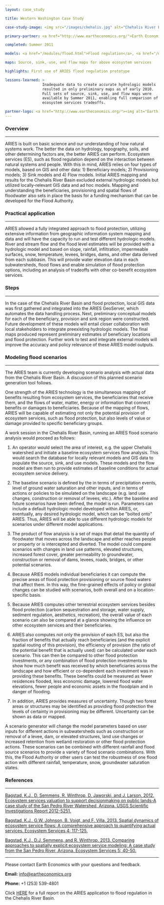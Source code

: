 ```yaml
---
layout: case_study

title: Western Washington Case Study

case-study-image: <img src="/images/chehalis.jpg" alt="Chehalis River Basin" />

primary-partner: <a href="http://www.eartheconomics.org/">Earth Economics</a>

completed: Summer 2011

models: <a href="/modules/flood.html">Flood regulation</a>, <a href="/modules/carbon.html">carbon sequestration and storage</a>, <a href="/modules/soil.html">sediment regulation</a>, <a href="/modules/aesth.html">aesthetic viewsheds</a>, <a href="/modules/aesth.html">open space proximity</a>

maps: Source, sink, use, and flow maps for above ecosystem services

highlights: First use of ARIES flood regulation prototype

lessons-learned: >
                 Inadequate data to create accurate hydrologic models
                 resulted in only preliminary maps as of early 2010.
                 Full sets of source, sink, use, and flow maps were
                 available by Summer 2011, enabling full comparison of
                 ecosystem services tradeoffs.

partner-logo: <a href="http://www.eartheconomics.org/"><img alt="Earth Economics" src="/images/EELogo_Tiny_jpg.jpg" /></a>
---
```

### Overview
-------------

ARIES is built on basic science and our understanding of how natural
systems work. The better the data on hydrology, topography, soils, and
other determining factors are, the better ARIES can perform. Ecosystem
services (ES), such as flood regulation depend on the interaction
between natural systems and people. With this in mind, ARIES relies on
four types of models, based on GIS and other data: 1) Beneficiary
models; 2) Provisioning models; 3) Sink models and 4) Flow
models. Initial ARIES mapping and results for the Chehalis River Basin
excluded external hydrologic models but utilized locally-relevant GIS
data and ad hoc models. Mapping and understanding the beneficiaries,
provisioning and spatial flows of floodwater also sets in place the
basis for a funding mechanism that can be developed for the Flood
Authority.

### Practical application
--------------------------

ARIES allowed a fully integrated approach to flood protection,
utilizing extensive information from geographic information system
mapping and data and will have the capacity to run and test different
hydrologic models. River and stream flow and the flood level estimates
will be provided with a hydrologic model and based on slope, rainfall,
infiltration, impermeable surfaces, snow, temperature, levees,
bridges, dams, and other data derived from each subbasin. This will
provide water elevation data in each subwatersheds, flood flows and
enable simulation of flood protection options, including an analysis
of tradeoffs with other co-benefit ecosystem services.

### Steps
----------

In the case of the Chehalis River Basin and flood protection, local
GIS data was first gathered and integrated into the ARIES GeoServer,
which automates the data handling process.  Next, preliminary
conceptual models for each of the beneficiary, provision and sink
region were constructed. Future development of these models will
entail closer collaboration with local stakeholders to integrate
preexisting hydrologic models. The final maps produced represent
preliminary estimates of beneficiary locations and flood
protection. Further work to test and integrate external models will
improve the accuracy and policy relevance of these ARIES model
outputs.

### Modeling flood scenarios
-----------------------------

The ARIES team is currently developing scenario analysis with actual
data from the Chehalis River Basin. A discussion of this planned
scenario generation tool follows.

One strength of the ARIES technology is the simultaneous mapping of
benefits resulting from ecosystem services, the beneficiaries that
receive them, and the flows of water, matter, energy or information
that connect benefits or damages to beneficiaries.  Because of the
mapping of flows, ARIES will be capable of estimating not only the
potential provision of ecosystem services, such as flood protection,
but also levels of value or damage provided to specific beneficiary
groups.

A work session in the Chehalis River Basin, running an ARIES flood
scenario analysis would proceed as follows:

1. An operator would select the area of interest, e.g. the upper
   Chehalis watershed and initiate a baseline ecosystem services flow
   analysis. This would search the database for locally relevant
   models and GIS data to populate the source, sink, and use models.
   These models and the flow model are then run to provide estimates
   of baseline conditions for actual ecosystem service delivery.

2. The baseline scenario is defined by the in terms of precipitation
   events, level of ground water saturation and other inputs, and in
   terms of actions or policies to be simulated on the landscape
   (e.g. land use changes, construction or removal of levees, etc.).
   After the baseline and future scenarios have been defined, the
   model is run. Parameters can include a default hydrologic model
   developed within ARIES, or, eventually, any desired hydrologic
   model, which can be "bolted onto" ARIES. Thus, ARIES will be able
   to use different hydrologic models for scenarios under different
   model applications.

3. The product of flow analysis is a set of maps that detail the
   quantity of floodwater that moves across the landscape and either
   reaches people or property or is intercepted and diverted. The
   model could compare scenarios with changes in land use patterns,
   elevated structures, increased forest cover, greater permeability
   to groundwater, construction or removal of dams, levees, roads,
   bridges, or other potential scenarios.

4. Because ARIES models individual beneficiaries it can compute the
   precise areas of flood protection provisioning or source flood
   waters that affect them. In this way, the fine-grained effects of
   policy or global changes can be studied with scenarios, both
   overall and on a location-specific basis.

5. Because ARIES computes other terrestrial ecosystem services besides
   flood protection (carbon sequestration and storage, water supply,
   sediment regulation, aesthetics, recreation), the overall value of
   each scenario can also be compared at a glance showing the
   influence on other ecosystem services and their beneficiaries.

6. ARIES also computes not only the provision of each ES, but also the
   fraction of benefits that actually reach beneficiaries (and the
   explicit spatial routing of this provision), the efficiency of
   provision (the ratio of the potential benefit that is actually
   used) can be calculated under each scenario. This can then be
   compared to other flood protection investments, or any combination
   of flood protection investments to show how much benefit was
   received by which beneficiaries across the landscape and how
   efficient or co-dependent each investment was in providing these
   benefits. These benefits could be measured as fewer residences
   flooded, less economic damage, lowered flood water elevations,
   fewer people and economic assets in the floodplain and in danger of
   flooding.

7. In addition, ARIES provides measures of uncertainty. Though two
   forest areas or structures may be identified as providing flood
   protection the levels of certainty in provisioning may be
   different. Uncertainty can be shown as data or mapped.

A scenario generator will change the model parameters based on user
inputs for different actions in subwatersheds such as construction or
removal of a levee, dam, or elevated structures, land use changes or
increased retention from wetland restoration or other flood protection
actions. These scenarios can be combined with different rainfall and
flood source scenarios to provide a variety of flood scenario
combinations. With this, the Flood Authority or other users can test
the robustness of one flood action with different rainfall,
temperature, snow, groundwater saturation states.


### References
--------------

[Bagstad, K.J., D. Semmens, R. Winthrop, D. Jaworski, and J. Larson. 2012. Ecosystem services valuation to support decisionmaking on public lands-A case study of the San Pedro River Watershed, Arizona. USGS Scientific Investigations Report 2012-5251.](http://pubs.usgs.gov/sir/2012/5251/)

[Bagstad, K.J., G.W. Johnson, B. Voigt, and F. Villa. 2013. Spatial dynamics of ecosystem service flows: A comprehensive approach to quantifying actual services. Ecosystem Services 4: 117-125.](http://www.sciencedirect.com/science/article/pii/S2212041612000174)

[Bagstad, K.J., D.J. Semmens, and R. Winthrop. 2013. Comparing approaches to spatially explicit ecosystem service modeling: A case study from the San Pedro River, Arizona. Ecosystem Services 5: 40-50.](http://www.sciencedirect.com/science/journal/22120416)

-------------------------------------------

Please contact Earth Economics with your questions and feedback.

**Email:** <info@eartheconomics.org>

**Phone:** +1 (253) 539-4801

Click [HERE](http://www.eartheconomics.org/Page12.aspx) for a full
report on the ARIES application to flood regulation in the Chehalis
River Basin.
